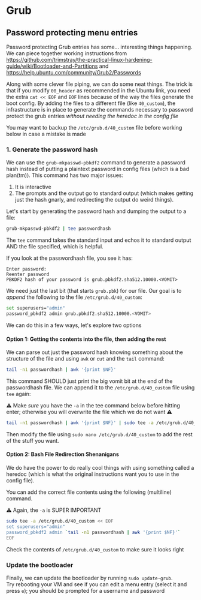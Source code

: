 # Grub

## Password protecting menu entries
Password protecting Grub entries has some... interesting things happening.
We can piece together working instructions from <https://github.com/trimstray/the-practical-linux-hardening-guide/wiki/Bootloader-and-Partitions> and <https://help.ubuntu.com/community/Grub2/Passwords>

Along with some clever file piping, we can do some neat things.
The trick is that if you modify `00_header` as recommended in the Ubuntu link, you need the extra `cat << EOF` and `EOF` lines because of the way the files generate the boot config.
By adding the files to a different file (like `40_custom`), the infrastructure is in place to generate the commands necessary to password protect the grub entries _without needing the heredoc in the config file_

You may want to backup the `/etc/grub.d/40_custom` file before working below in case a mistake is made

### 1. Generate the password hash

We can use the `grub-mkpasswd-pbkdf2` command to generate a password hash instead of putting a plaintext password in config files (which is a bad plan(tm)).
This command has two major issues:
1. It is interactive
1. The prompts and the output go to standard output (which makes getting just the hash gnarly, and redirecting the output do weird things).

Let's start by generating the password hash and dumping the output to a file:

```bash
grub-mkpasswd-pbkdf2 | tee passwordhash
```

The `tee` command takes the standard input and echos it to standard output AND the file specified, which is helpful.

If you look at the passwordhash file, you see it has:
```text
Enter password:
Reenter password
PBKDF2 hash of your password is grub.pbkdf2.sha512.10000.<VOMIT>
```

We need just the last bit (that starts `grub.pbk`) for our file.
Our goal is to *append* the following to the file `/etc/grub.d/40_custom`:

```bash
set superusers="admin"
password_pbkdf2 admin grub.pbkdf2.sha512.10000.<VOMIT>
```

We can do this in a few ways, let's explore two options

#### Option 1: Getting the contents into the file, then adding the rest

We can parse out just the password hash knowing something about the structure of the file and using `awk` or `cut` and the `tail` command:

```bash
tail -n1 passwordhash | awk '{print $NF}'
```

This command SHOULD just print the big vomit bit at the end of the passwordhash file.
We can append it to the `/etc/grub.d/40_custom` file using `tee` again:

:warning: Make *sure* you have the `-a` in the tee command below before hitting enter; otherwise you will overwrite the file which we do not want :warning:

```bash
tail -n1 passwordhash | awk '{print $NF}' | sudo tee -a /etc/grub.d/40_custom
```

Then modify the file using `sudo nano /etc/grub.d/40_custom` to add the rest of the stuff you want.

#### Option 2: Bash File Redirection Shenanigans

We do have the power to do really cool things with using something called a heredoc (which is what the original instructions want you to use in the config file).

You can add the correct file contents using the following (multiline) command.

:warning: Again, the `-a` is SUPER IMPORTANT

```bash
sudo tee -a /etc/grub.d/40_custom << EOF
set superusers="admin"
password_pbkdf2 admin `tail -n1 passwordhash | awk '{print $NF}'`
EOF
```

Check the contents of `/etc/grub.d/40_custom` to make sure it looks right

### Update the bootloader

Finally, we can update the bootloader by running `sudo update-grub`.  
Try rebooting your VM and see if you can edit a menu entry (select it and press `e`); you should be prompted for a username and password

